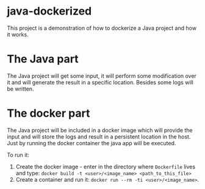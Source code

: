 # java-dockerized
This project is a demonstration of how to dockerize a Java project and how it works. 

# The Java part

The Java project will get some input, it will perform some modification over it and will generate the result in a specific location. 
Besides some logs will be written.

# The docker part

The Java project will be included in a docker image which will provide the input and will store the logs and result in a persistent location in the host.
Just by running the docker container the java app will be executed.

To run it:
1. Create the docker image - enter in the directory where `Dockerfile` lives and type: `docker build -t <user>/<image_name> <path_to_this_file>`
2. Create a container and run it: `docker run --rm -ti <user>/<image_name>`.
